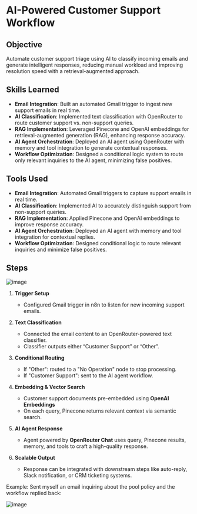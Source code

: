 # AI-Powered Customer Support Workflow

## Objective  
Automate customer support triage using AI to classify incoming emails and generate intelligent responses, reducing manual workload and improving resolution speed with a retrieval-augmented approach.

## Skills Learned  
- **Email Integration**: Built an automated Gmail trigger to ingest new support emails in real time.  
- **AI Classification**: Implemented text classification with OpenRouter to route customer support vs. non-support queries.  
- **RAG Implementation**: Leveraged Pinecone and OpenAI embeddings for retrieval-augmented generation (RAG), enhancing response accuracy.  
- **AI Agent Orchestration**: Deployed an AI agent using OpenRouter with memory and tool integration to generate contextual responses.  
- **Workflow Optimization**: Designed a conditional logic system to route only relevant inquiries to the AI agent, minimizing false positives.

## Tools Used  
- **Email Integration**: Automated Gmail triggers to capture support emails in real time.
- **AI Classification**: Implemented AI to accurately distinguish support from non-support queries.
- **RAG Implementation**: Applied Pinecone and OpenAI embeddings to improve response accuracy.
- **AI Agent Orchestration**: Deployed an AI agent with memory and tool integration for contextual replies.
- **Workflow Optimization**: Designed conditional logic to route relevant inquiries and minimize false positives.

## Steps  

![image](https://github.com/user-attachments/assets/f334b8c0-4278-4363-b2bc-aa62e1870a92)

1. **Trigger Setup**  
   - Configured Gmail trigger in n8n to listen for new incoming support emails.

2. **Text Classification**  
   - Connected the email content to an OpenRouter-powered text classifier.
   - Classifier outputs either “Customer Support” or “Other”.

3. **Conditional Routing**  
   - If "Other": routed to a "No Operation" node to stop processing.  
   - If "Customer Support": sent to the AI agent workflow.

4. **Embedding & Vector Search**  
   - Customer support documents pre-embedded using **OpenAI Embeddings**
   - On each query, Pinecone returns relevant context via semantic search.

5. **AI Agent Response**  
   - Agent powered by **OpenRouter Chat** uses query, Pinecone results, memory, and tools to craft a high-quality response.

6. **Scalable Output**  
   - Response can be integrated with downstream steps like auto-reply, Slack notification, or CRM ticketing systems.
  
Example: Sent myself an email inquiring about the pool policy and the workflow replied back:

![image](https://github.com/user-attachments/assets/3917447a-73b1-4568-8634-c5ad9044d16b)

